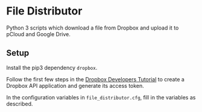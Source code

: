 # File Distributor

Python 3 scripts which download a file from Dropbox and upload it to pCloud and Google Drive.

## Setup

Install the pip3 dependency `dropbox`.

Follow the first few steps in the [Dropbox Developers Tutorial](https://www.dropbox.com/developers/documentation/python#tutorial) to create a Dropbox API application and generate its access token.

In the configuration variables in `file_distributor.cfg`, fill in the variables as described.
